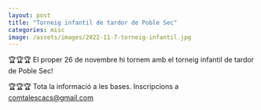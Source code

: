 ```yaml
---
layout: post
title: "Torneig infantil de tardor de Poble Sec"
categories: misc
image: /assets/images/2022-11-7-torneig-infantil.jpg
---
```


🏆🏆🏆
El proper 26 de novembre hi tornem amb el torneig infantil de tardor de Poble Sec!

🏆🏆🏆
Tota la informació a les bases. 
Inscripcions a comtalescacs@gmail.com
